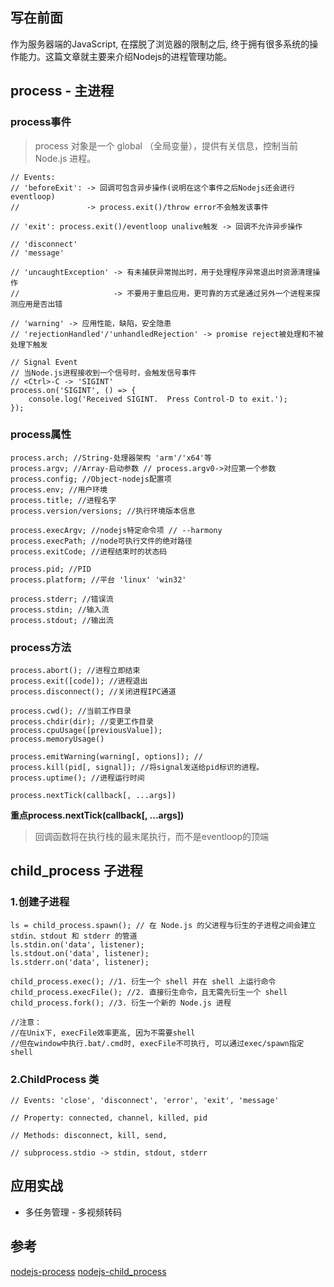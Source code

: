 ## 写在前面
作为服务器端的JavaScript, 在摆脱了浏览器的限制之后, 终于拥有很多系统的操作能力。这篇文章就主要来介绍Nodejs的进程管理功能。

## process - 主进程

### process事件
> process 对象是一个 global （全局变量），提供有关信息，控制当前 Node.js 进程。

```
// Events:
// 'beforeExit': -> 回调可包含异步操作(说明在这个事件之后Nodejs还会进行eventloop)
//               -> process.exit()/throw error不会触发该事件

// 'exit': process.exit()/eventloop unalive触发 -> 回调不允许异步操作

// 'disconnect'
// 'message'

// 'uncaughtException' -> 有未捕获异常抛出时，用于处理程序异常退出时资源清理操作
//                     -> 不要用于重启应用，更可靠的方式是通过另外一个进程来探测应用是否出错

// 'warning' -> 应用性能，缺陷，安全隐患
// 'rejectionHandled'/'unhandledRejection' -> promise reject被处理和不被处理下触发

// Signal Event
// 当Node.js进程接收到一个信号时，会触发信号事件
// <Ctrl>-C -> 'SIGINT'
process.on('SIGINT', () => {
    console.log('Received SIGINT.  Press Control-D to exit.');
});
```

### process属性

```
process.arch; //String-处理器架构 'arm'/'x64'等
process.argv; //Array-启动参数 // process.argv0->对应第一个参数
process.config; //Object-nodejs配置项
process.env; //用户环境
process.title; //进程名字
process.version/versions; //执行环境版本信息

process.execArgv; //nodejs特定命令项 // --harmony
process.execPath; //node可执行文件的绝对路径
process.exitCode; //进程结束时的状态码

process.pid; //PID
process.platform; //平台 'linux' 'win32'

process.stderr; //错误流
process.stdin; //输入流
process.stdout; //输出流
```

### process方法

```
process.abort(); //进程立即结束
process.exit([code]); //进程退出
process.disconnect(); //关闭进程IPC通道

process.cwd(); //当前工作目录
process.chdir(dir); //变更工作目录
process.cpuUsage([previousValue]);
process.memoryUsage()

process.emitWarning(warning[, options]); //
process.kill(pid[, signal]); //将signal发送给pid标识的进程。
process.uptime(); //进程运行时间

process.nextTick(callback[, ...args])
```

**重点process.nextTick(callback[, ...args])**
> 回调函数将在执行栈的最末尾执行，而不是eventloop的顶端


## child_process 子进程

### 1.创建子进程

```
ls = child_process.spawn(); // 在 Node.js 的父进程与衍生的子进程之间会建立 stdin、stdout 和 stderr 的管道
ls.stdin.on('data', listener);
ls.stdout.on('data', listener);
ls.stderr.on('data', listener);

child_process.exec(); //1. 衍生一个 shell 并在 shell 上运行命令
child_process.execFile(); //2. 直接衍生命令，且无需先衍生一个 shell
child_process.fork(); //3. 衍生一个新的 Node.js 进程

//注意：
//在Unix下, execFile效率更高, 因为不需要shell
//但在window中执行.bat/.cmd时, execFile不可执行, 可以通过exec/spawn指定shell
```

### 2.ChildProcess 类

```
// Events: 'close', 'disconnect', 'error', 'exit', 'message'

// Property: connected, channel, killed, pid

// Methods: disconnect, kill, send,

// subprocess.stdio -> stdin, stdout, stderr
```

## 应用实战

* 多任务管理 - 多视频转码

## 参考

[nodejs-process](http://nodejs.cn/api/process.html#process_process)
[nodejs-child_process](http://nodejs.cn/api/child_process.html#child_process_child_process)
